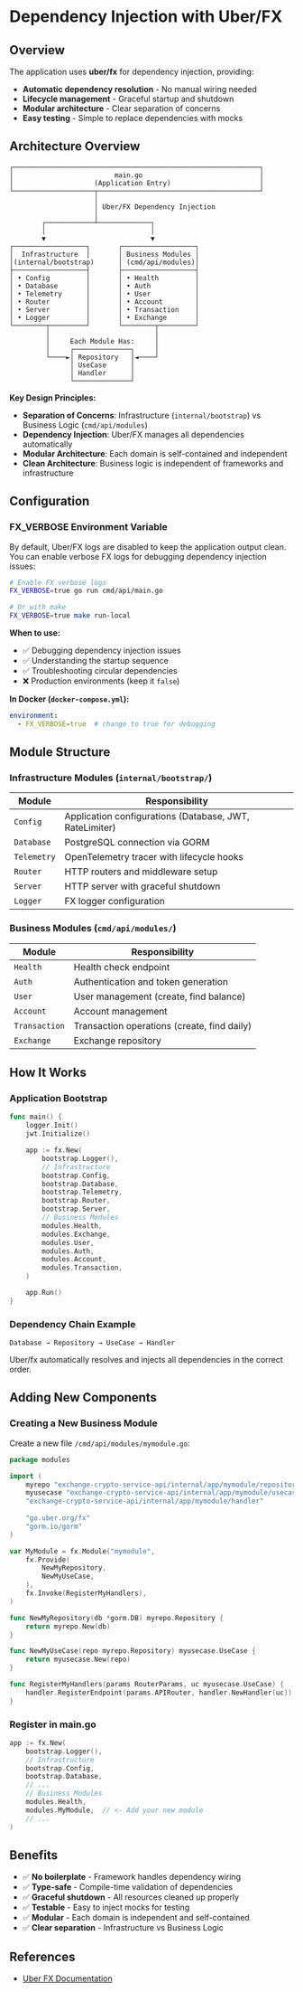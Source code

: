 # Dependency Injection with Uber/FX

## Overview

The application uses **uber/fx** for dependency injection, providing:

- **Automatic dependency resolution** - No manual wiring needed
- **Lifecycle management** - Graceful startup and shutdown
- **Modular architecture** - Clear separation of concerns
- **Easy testing** - Simple to replace dependencies with mocks

## Architecture Overview

```
┌─────────────────────────────────────────────────────────────┐
│                         main.go                             │
│                    (Application Entry)                      │
└────────────────────┬────────────────────────────────────────┘
                     │
                     │ Uber/FX Dependency Injection
                     │
        ┌────────────┴─────────────┐
        │                          │
        ▼                          ▼
┌──────────────────┐       ┌──────────────────┐
│  Infrastructure  │       │ Business Modules │
│(internal/bootstrap)      │ (cmd/api/modules)│
├──────────────────┤       ├──────────────────┤
│ • Config         │       │ • Health         │
│ • Database       │       │ • Auth           │
│ • Telemetry      │       │ • User           │
│ • Router         │       │ • Account        │
│ • Server         │       │ • Transaction    │
│ • Logger         │       │ • Exchange       │
└────────┬─────────┘       └────────┬─────────┘
         │                          │
         │     Each Module Has:     │
         │     ┌──────────────┐     │
         └────►│ Repository   │◄────┘
               │ UseCase      │
               │ Handler      │
               └──────────────┘
```

**Key Design Principles:**
- **Separation of Concerns**: Infrastructure (`internal/bootstrap`) vs Business Logic (`cmd/api/modules`)
- **Dependency Injection**: Uber/FX manages all dependencies automatically
- **Modular Architecture**: Each domain is self-contained and independent
- **Clean Architecture**: Business logic is independent of frameworks and infrastructure

## Configuration

### FX_VERBOSE Environment Variable

By default, Uber/FX logs are disabled to keep the application output clean. You can enable verbose FX logs for debugging dependency injection issues:

```bash
# Enable FX verbose logs
FX_VERBOSE=true go run cmd/api/main.go

# Or with make
FX_VERBOSE=true make run-local
```

**When to use:**
- ✅ Debugging dependency injection issues
- ✅ Understanding the startup sequence
- ✅ Troubleshooting circular dependencies
- ❌ Production environments (keep it `false`)

**In Docker (`docker-compose.yml`):**
```yaml
environment:
  - FX_VERBOSE=true  # change to true for debugging
```

## Module Structure

### Infrastructure Modules (`internal/bootstrap/`)

| Module | Responsibility |
|--------|----------------|
| `Config` | Application configurations (Database, JWT, RateLimiter) |
| `Database` | PostgreSQL connection via GORM |
| `Telemetry` | OpenTelemetry tracer with lifecycle hooks |
| `Router` | HTTP routers and middleware setup |
| `Server` | HTTP server with graceful shutdown |
| `Logger` | FX logger configuration |

### Business Modules (`cmd/api/modules/`)

| Module | Responsibility |
|--------|----------------|
| `Health` | Health check endpoint |
| `Auth` | Authentication and token generation |
| `User` | User management (create, find balance) |
| `Account` | Account management |
| `Transaction` | Transaction operations (create, find daily) |
| `Exchange` | Exchange repository |

## How It Works

### Application Bootstrap

```go
func main() {
    logger.Init()
    jwt.Initialize()

    app := fx.New(
        bootstrap.Logger(),
        // Infrastructure
        bootstrap.Config,
        bootstrap.Database,
        bootstrap.Telemetry,
        bootstrap.Router,
        bootstrap.Server,
        // Business Modules
        modules.Health,
        modules.Exchange,
        modules.User,
        modules.Auth,
        modules.Account,
        modules.Transaction,
    )

    app.Run()
}
```

### Dependency Chain Example

```
Database → Repository → UseCase → Handler
```

Uber/fx automatically resolves and injects all dependencies in the correct order.

## Adding New Components

### Creating a New Business Module

Create a new file `/cmd/api/modules/mymodule.go`:

```go
package modules

import (
    myrepo "exchange-crypto-service-api/internal/app/mymodule/repository"
    myusecase "exchange-crypto-service-api/internal/app/mymodule/usecase"
    "exchange-crypto-service-api/internal/app/mymodule/handler"
    
    "go.uber.org/fx"
    "gorm.io/gorm"
)

var MyModule = fx.Module("mymodule",
    fx.Provide(
        NewMyRepository,
        NewMyUseCase,
    ),
    fx.Invoke(RegisterMyHandlers),
)

func NewMyRepository(db *gorm.DB) myrepo.Repository {
    return myrepo.New(db)
}

func NewMyUseCase(repo myrepo.Repository) myusecase.UseCase {
    return myusecase.New(repo)
}

func RegisterMyHandlers(params RouterParams, uc myusecase.UseCase) {
    handler.RegisterEndpoint(params.APIRouter, handler.NewHandler(uc))
}
```

### Register in main.go

```go
app := fx.New(
    bootstrap.Logger(),
    // Infrastructure
    bootstrap.Config,
    bootstrap.Database,
    // ...
    // Business Modules
    modules.Health,
    modules.MyModule,  // <- Add your new module
    // ...
)
```

## Benefits

- ✅ **No boilerplate** - Framework handles dependency wiring
- ✅ **Type-safe** - Compile-time validation of dependencies
- ✅ **Graceful shutdown** - All resources cleaned up properly
- ✅ **Testable** - Easy to inject mocks for testing
- ✅ **Modular** - Each domain is independent and self-contained
- ✅ **Clear separation** - Infrastructure vs Business Logic

## References

- [Uber FX Documentation](https://uber-go.github.io/fx/)

